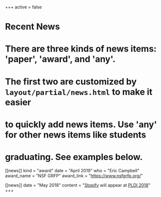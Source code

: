 +++
active = false

# Recent News
# There are three kinds of news items: 'paper', 'award', and 'any'.
# The first two are customized by `layout/partial/news.html` to make it easier
# to quickly add news items. Use 'any' for other news items like students
# graduating. See examples below.

[[news]]
  kind = "award"
  date = "April 2019"
  who = "Eric Campbell"
  award_name = "NSF GRFP"
  award_link = "https://www.nsfgrfp.org/"

[[news]]
  date = "May 2018"
  content = "[Stopify](https://www.stopify.org/) will appear at [PLDI 2018](https://conf.researchr.org/home/pldi-2018)"
+++
